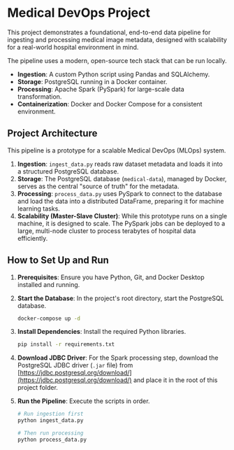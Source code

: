 # Medical DevOps Project

This project demonstrates a foundational, end-to-end data pipeline for ingesting and processing medical image metadata, designed with scalability for a real-world hospital environment in mind.

The pipeline uses a modern, open-source tech stack that can be run locally.

* **Ingestion**: A custom Python script using Pandas and SQLAlchemy.
* **Storage**: PostgreSQL running in a Docker container.
* **Processing**: Apache Spark (PySpark) for large-scale data transformation.
* **Containerization**: Docker and Docker Compose for a consistent environment.

## Project Architecture

This pipeline is a prototype for a scalable Medical DevOps (MLOps) system.

1.  **Ingestion**: `ingest_data.py` reads raw dataset metadata and loads it into a structured PostgreSQL database.
2.  **Storage**: The PostgreSQL database (`medical-data`), managed by Docker, serves as the central "source of truth" for the metadata.
3.  **Processing**: `process_data.py` uses PySpark to connect to the database and load the data into a distributed DataFrame, preparing it for machine learning tasks.
4.  **Scalability (Master-Slave Cluster)**: While this prototype runs on a single machine, it is designed to scale. The PySpark jobs can be deployed to a large, multi-node cluster to process terabytes of hospital data efficiently.

## How to Set Up and Run

1.  **Prerequisites**: Ensure you have Python, Git, and Docker Desktop installed and running.

2.  **Start the Database**: In the project's root directory, start the PostgreSQL database.
    ```bash
    docker-compose up -d
    ```

3.  **Install Dependencies**: Install the required Python libraries.
    ```bash
    pip install -r requirements.txt
    ```

4.  **Download JDBC Driver**: For the Spark processing step, download the PostgreSQL JDBC driver (`.jar` file) from [https://jdbc.postgresql.org/download/](https://jdbc.postgresql.org/download/) and place it in the root of this project folder.

5.  **Run the Pipeline**: Execute the scripts in order.
    ```bash
    # Run ingestion first
    python ingest_data.py

    # Then run processing
    python process_data.py
    ```
